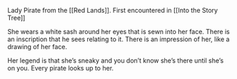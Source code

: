 Lady Pirate from the [[Red Lands]]. First encountered in [[Into the Story Tree]]

She wears a white sash around her eyes that is sewn into her face. There is an inscription that he sees relating to it. There is an impression of her, like a drawing of her face. 

Her legend is that she’s sneaky and you don’t know she’s there until she’s on you. Every pirate looks up to her. 